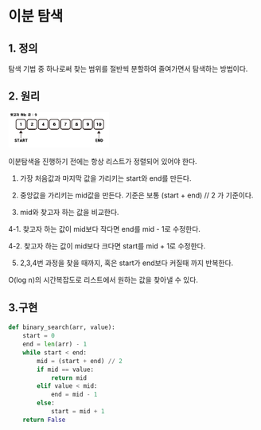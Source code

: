 # 이분 탐색

## 1. 정의

탐색 기법 중 하나로써 찾는 범위를 절반씩 분할하여 줄여가면서 탐색하는 방법이다.

## 2. 원리

<img src = "../image/extra_algorithm/binary_search/binary_search.gif" width="40%"/>

이분탐색을 진행하기 전에는 항상 리스트가 정렬되어 있어야 한다.

1. 가장 처음값과 마지막 값을 가리키는 start와 end를 만든다.

2. 중앙값을 가리키는 mid값을 만든다. 기준은 보통 (start + end) // 2 가 기준이다.

3. mid와 찾고자 하는 값을 비교한다.

4-1. 찾고자 하는 값이 mid보다 작다면 end를 mid - 1로 수정한다.

4-2. 찾고자 하는 값이 mid보다 크다면 start를 mid + 1로 수정한다.

5. 2,3,4번 과정을 찾을 때까지, 혹은 start가 end보다 커질때 까지 반복한다.

O(log n)의 시간복잡도로 리스트에서 원하는 값을 찾아낼 수 있다.

## 3.구현

```python
def binary_search(arr, value):
    start = 0
    end = len(arr) - 1
    while start < end:
        mid = (start + end) // 2
        if mid == value:
            return mid
        elif value < mid:
            end = mid - 1
        else:
            start = mid + 1
    return False
```